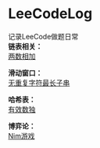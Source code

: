 # LeeCodeLog
记录LeeCode做题日常  
**链表相关：**  
[两数相加](https://github.com/FaQuQ/LeeCodeLog/tree/master/src/%E4%B8%A4%E6%95%B0%E7%9B%B8%E5%8A%A0)  
  
**滑动窗口：**  
[无重复字符最长子串](https://github.com/FaQuQ/LeeCodeLog/tree/master/src/%E6%97%A0%E9%87%8D%E5%A4%8D%E5%AD%97%E7%AC%A6%E6%9C%80%E9%95%BF%E5%AD%90%E4%B8%B2)

**哈希表：**  
[有效数独](https://github.com/FaQuQ/LeeCodeLog/tree/master/src/%E6%9C%89%E6%95%88%E6%95%B0%E7%8B%AC)

**博弈论：**  
[Nim游戏](https://github.com/FaQuQ/LeeCodeLog/tree/master/src/Nim%E6%B8%B8%E6%88%8F)

    
    
    
    
    
    
    
    
    
    
    
    
    
